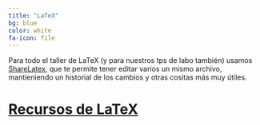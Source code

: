 ```yaml
---
title: "LaTeX"
bg: blue
color: white
fa-icon: file
---
```


Para todo el taller de LaTeX (y para nuestros tps de labo también) usamos [ShareLatex](http://www.sharelatex.com), que te permite tener editar varios un mismo archivo, mantieniendo un historial de los cambios y otras cositas más muy útiles. 

# [Recursos de LaTeX](http://github.com/fifabsas/talleresfifabsas/tree/master/latex)

